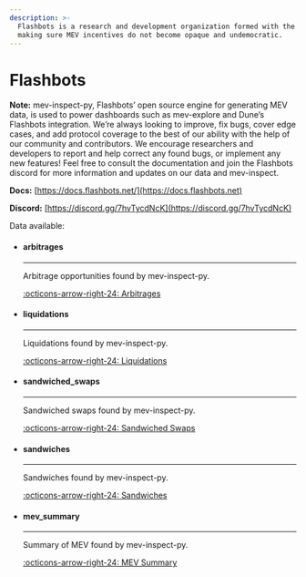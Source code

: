 ```yaml
---
description: >-
  Flashbots is a research and development organization formed with the goal of
  making sure MEV incentives do not become opaque and undemocratic.
---
```


# Flashbots

**Note:** mev-inspect-py, Flashbots’ open source engine for generating MEV data, is used to power dashboards such as mev-explore and Dune’s Flashbots integration. We’re always looking to improve, fix bugs, cover edge cases, and add protocol coverage to the best of our ability with the help of our community and contributors. We encourage researchers and developers to report and help correct any found bugs, or implement any new features! Feel free to consult the documentation and join the Flashbots discord for more information and updates on our data and mev-inspect.

**Docs:** [https://docs.flashbots.net/](https://docs.flashbots.net)

**Discord:** [https://discord.gg/7hvTycdNcK](https://discord.gg/7hvTycdNcK)

Data available:

<div class="grid cards" markdown>

- #### arbitrages

  ---

  Arbitrage opportunities found by mev-inspect-py.

  [:octicons-arrow-right-24: Arbitrages](abitrages.md)

- #### liquidations

  ---

  Liquidations found by mev-inspect-py.

  [:octicons-arrow-right-24: Liquidations](liquidations.md)

- #### sandwiched_swaps

  ---

  Sandwiched swaps found by mev-inspect-py.

  [:octicons-arrow-right-24: Sandwiched Swaps](sandwiched-swaps.md)

- #### sandwiches 

  ---

  Sandwiches found by mev-inspect-py.

  [:octicons-arrow-right-24: Sandwiches](sandwiches.md)


- #### mev_summary

  ---

  Summary of MEV found by mev-inspect-py.

  [:octicons-arrow-right-24: MEV Summary](mev-summary.md)

  